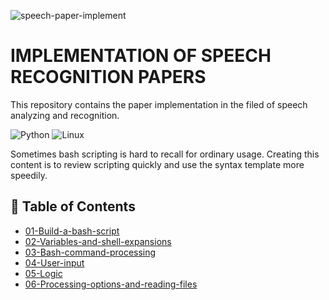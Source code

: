 ![speech-paper-implement](https://socialify.git.ci/hamedzeinalzadeh/bash-tutorials/image?font=KoHo&forks=1&logo=https%3A%2F%2Fupload.wikimedia.org%2Fwikipedia%2Fcommons%2Fthumb%2F8%2F82%2FGnu-bash-logo.svg%2F1200px-Gnu-bash-logo.svg.png&name=1&owner=1&pattern=Circuit%20Board&stargazers=1&theme=Light)


# IMPLEMENTATION OF SPEECH RECOGNITION PAPERS
This repository contains the paper implementation in the filed of speech analyzing and recognition.


![Python](https://img.shields.io/badge/python-3670A0?style=for-the-badge&logo=python&logoColor=ffdd54)
![Linux](https://img.shields.io/badge/Linux-FCC624?style=for-the-badge&logo=linux&logoColor=black)

Sometimes bash scripting is hard to recall for ordinary usage. Creating this content is to review scripting quickly and use the syntax template more speedily.

## :bookmark_tabs: Table of Contents
- [01-Build-a-bash-script](01-Build-a-bash-script)
- [02-Variables-and-shell-expansions](02-Variables-and-shell-expansions)
- [03-Bash-command-processing](03-Bash-command-processing)
- [04-User-input](04-User-input)
- [05-Logic](05-Logic)
- [06-Processing-options-and-reading-files](06-Processing-options-and-reading-files)
